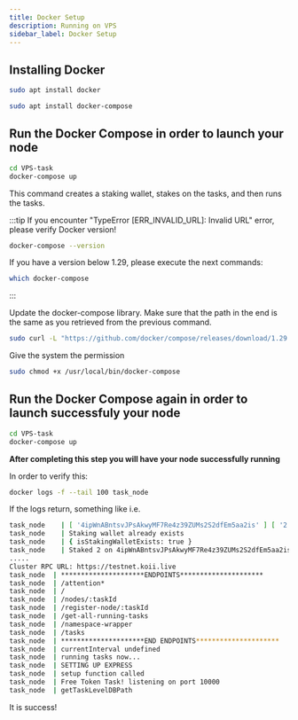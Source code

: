 ```yaml
---
title: Docker Setup
description: Running on VPS
sidebar_label: Docker Setup
---
```


## **Installing Docker**

```bash
sudo apt install docker
```
```bash
sudo apt install docker-compose
```

## Run the Docker Compose in order to launch your node

```bash
cd VPS-task
docker-compose up
```

This command creates a staking wallet, stakes on the tasks, and then runs the tasks.

:::tip
If you encounter "TypeError [ERR_INVALID_URL]: Invalid URL" error, please verify Docker version!
```bash
docker-compose --version
```

If you have a version below 1.29, please execute the next commands:

```bash
which docker-compose 
```
:::

Update the docker-compose library. Make sure that the path in the end is the same as you retrieved from the previous command.

```bash
sudo curl -L "https://github.com/docker/compose/releases/download/1.29.2/docker-compose-$(uname -s)-$(uname -m)" -o /usr/local/bin/docker-compose
```
Give the system the permission

```bash
sudo chmod +x /usr/local/bin/docker-compose
```

## Run the Docker Compose again in order to launch successfuly your node

```bash
cd VPS-task
docker-compose up
```

**After completing this step you will have your node successfully running**

In order to verify this:

```bash
docker logs -f --tail 100 task_node
```

If the logs return, something like i.e.

```bash
task_node    | [ '4ipWnABntsvJPsAkwyMF7Re4z39ZUMs2S2dfEm5aa2is' ] [ '2' ]
task_node    | Staking wallet already exists
task_node    | { isStakingWalletExists: true }
task_node    | Staked 2 on 4ipWnABntsvJPsAkwyMF7Re4z39ZUMs2S2dfEm5aa2is
.....
Cluster RPC URL: https://testnet.koii.live
task_node  | *********************ENDPOINTS*********************
task_node  | /attention*
task_node  | /
task_node  | /nodes/:taskId
task_node  | /register-node/:taskId
task_node  | /get-all-running-tasks
task_node  | /namespace-wrapper
task_node  | /tasks
task_node  | *********************END ENDPOINTS*********************
task_node  | currentInterval undefined
task_node  | running tasks now...
task_node  | SETTING UP EXPRESS
task_node  | setup function called
task_node  | Free Token Task! listening on port 10000
task_node  | getTaskLevelDBPath
```

It is success!
